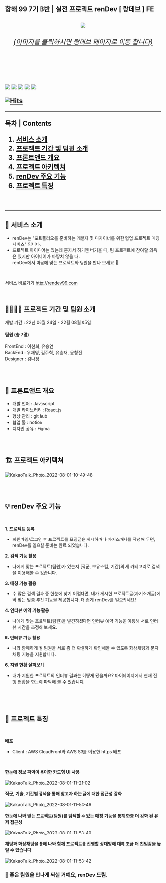 <h2><b>항해 99 7기 B반 | 실전 프로젝트 renDev [ 랑데브 ] FE </b><h2>
 
<div align="center">
<a align="center" href="https://rendev99.com"><img src="https://user-images.githubusercontent.com/103410051/182140573-62a62e72-15f0-4ab4-8297-2f082b8af344.png"/><h6>(이미지를 클릭하시면 랑데브 페이지로 이동 합니다)</h6></a>
 </div>
<br/>

<br/>

<p>
<img src="https://img.shields.io/badge/React-61dafb?style=flat-square&logo=React&logoColor=303032"/>
<img src="https://img.shields.io/badge/Redux-764abc?style=flat-square&logo=Redux&logoColor=white"/>
<img src="https://img.shields.io/badge/JavaScript-F7DF1E?style=flat-square&logo=JavaScript&logoColor=303032"/>
<img src="https://img.shields.io/badge/styledcomponents-db7093?style=flat-square&logo=styledcomponents&logoColor=white"/>
<img src="https://img.shields.io/badge/AmazonAWS-569a31?style=flat-square&logo=AmazoneAWS&logoColor=303032"/>
</p>
 
 
[![Hits](https://hits.seeyoufarm.com/api/count/incr/badge.svg?url=https%3A%2F%2Fgithub.com%2FHanghae-Realwork%2Ffront-end%2Ftree%2Fmain%2Freal_project&count_bg=%234E8FC7&title_bg=%23555555&icon=&icon_color=%23E7E7E7&title=hits&edge_flat=true)](https://hits.seeyoufarm.com)
 
---
 
목차 | Contents
1. [서비스 소개](#-서비스-소개)
2. [프로젝트 기간 및 팀원 소개](#-프로젝트-기간-및-팀원-소개)
3. [프론트앤드 개요](#-프론트앤드-개요)
4. [프로젝트 아키텍쳐](#-프로젝트-아키텍쳐)
5. [renDev 주요 기능](#-renDev-주요-기능)
6. [프로젝트 특징](#-프로젝트-특징)

<br/>

---

## **🚀 서비스 소개**  
* renDev는 "포트폴리오를 준비하는 개발자 및 디자이너를 위한 협업 프로젝트 매칭 서비스" 입니다. <br/>
* 프로젝트 아이디어는 있는데 혼자서 하기엔 버거울 때, 팀 프로젝트에 참여할 의욕은 있지만 아이디어가 마땅치 않을 때. <br/>
 renDev에서 마음에 맞는 프로젝트와 팀원을 만나 보세요 🙂

<br/>
 
서비스 바로가기 http://rendev99.com
 
<br/>

## **👨‍🚀👩‍🚀 프로젝트 기간 및 팀원 소개**

개발 기간 : 22년 06월 24일 - 22월 08월 05일 <br/>
#### 팀원 (총 7명) <br/> 
FrontEnd : 이천희, 유승연 <br/>
BackEnd : 우재영, 김주혁, 유승재, 윤형진 <br/>
Designer : 김나정<br/>

<br/>
<br/>

## **🌌 프론트앤드 개요**

- 개발 언어 : Javascript<br/>
- 개발 라이브러리 : React.js<br/>
- 형상 관리 : git hub<br/>
- 협업 툴 : notion<br/>
- 디자인 공유 : Figma<br/>
 
<br/>
<br/>


## **🏗 프로젝트 아키텍쳐**
![KakaoTalk_Photo_2022-08-01-10-49-48](https://user-images.githubusercontent.com/103410051/182057279-4ad66097-6fab-4499-adc0-ea3461014af7.png)


<br/>
<br/>
 

## **💡 renDev 주요 기능**
<br/>

**1. 프로젝트 등록**     

 - 회원가입/로그인 후 프로젝트를 모집글을 게시하거나 자기소개서를 작성해 두면, renDev를 일으킬 준비는 완료 되었습니다.

**2. 검색 기능 활용**     

 - 나에게 맞는 프로젝트(팀원)가 있는지 [직군, 보유스킬, 기간]의 세 카테고리로 검색을 이용해볼 수 있습니다. 

**3. 매칭 기능 활용** 

 - 수 많은 검색 결과 중 한눈에 찾기 어렵다면, 내가 게시한 프로젝트글(자기소개글)에 딱 맞는 맞춤 추천 기능을 제공합니다. 더 쉽게 renDev를 일으키세요!

**4. 인터뷰 예약 기능 활용**      

 - 나에게 맞는 프로젝트(팀원)을 발견하셨다면 인터뷰 예약 기능을 이용해 서로 인터뷰 시간을 조정해 보세요.

**5. 인터뷰 기능 활용**

- 나와 함께하게 될 팀원을 서로 좀 더 확실하게 확인해볼 수 있도록 화상채팅과 문자 채팅 기능을 지원합니다.

**6. 지원 현황 살펴보기**      

 - 내가 지원한 프로젝트의 인터뷰 결과는 어떻게 됐을까요? 마이페이지에서 현재 진행 현황을 한눈에 파악해 볼 수 있습니다.
 
<br/>
<br/>
<br/>


## **🔧 프로젝트 특징**
<br/>

**배포**
<br/>
- Client : AWS CloudFront와 AWS S3를 이용한 https 배포 
<br/>

**한눈에 정보 파악이 용이한 카드형 UI 사용**
<br/>
<br/>
![KakaoTalk_Photo_2022-08-01-11-21-02](https://user-images.githubusercontent.com/103410051/182060031-49634943-e727-471f-832b-0e5acd7af07b.png)
<br/>
<br/>
**직군, 기술, 기간별 검색을 통해 찾고자 하는 글에 대한 접근성 강화**
<br/>
<br/>
![KakaoTalk_Photo_2022-08-01-11-53-46](https://user-images.githubusercontent.com/103410051/182063128-0e49d72b-c550-4cdd-801c-8f4295283e10.png)
<br/>
<br/>
**한눈에 나와 맞는 프로젝트(팀원)를 탐색할 수 있는 매칭 기능을 통해 한층 더 강화 된 유저 접근성**
<br/>
<br/>
![KakaoTalk_Photo_2022-08-01-11-53-49](https://user-images.githubusercontent.com/103410051/182063125-6bb7ddce-d81e-42ae-9d58-75761863df98.png)
<br/>
<br/>
**채팅과 화상채팅을 통해 나와 함께 프로젝트를 진행할 상대방에 대해 조금 더 친밀감을 높일 수 있습니다**
<br/>
<br/>
![KakaoTalk_Photo_2022-08-01-11-53-42](https://user-images.githubusercontent.com/103410051/182063129-0c8d5757-42f6-4b0e-9e56-6cbd445162aa.png)




### 🎁 좋은 팀원을 만나게 되실 거예요, renDev 드림.

